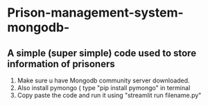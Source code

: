 # Prison-management-system-mongodb-
A simple (super simple) code used to store information of prisoners
-----------------------------------------------------------------------------
1) Make sure u have Mongodb community server downloaded.
2) Also install pymongo ( type "pip install pymongo" in terminal
3) Copy paste the code and run it using "streamlit run filename.py"
